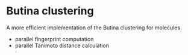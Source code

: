 # Butina clustering
A more efficient implementation of the Butina clustering for molecules.

- parallel fingerprint computation
- parallel Tanimoto distance calculation
